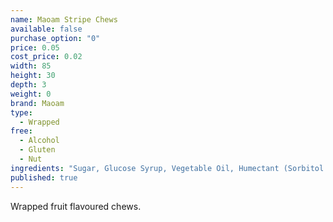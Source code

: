 ```yaml
---
name: Maoam Stripe Chews
available: false
purchase_option: "0"
price: 0.05
cost_price: 0.02
width: 85
height: 30
depth: 3
weight: 0
brand: Maoam
type: 
  - Wrapped
free: 
  - Alcohol
  - Gluten
  - Nut
ingredients: "Sugar, Glucose Syrup, Vegetable Oil, Humectant (Sorbitol Syrup), Gelatine, Citric Acid, Flavouring."
published: true
---
```

Wrapped fruit flavoured chews.